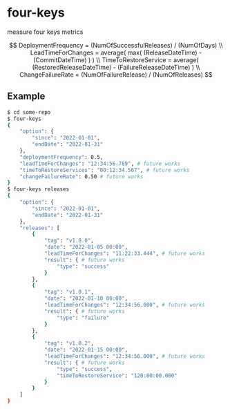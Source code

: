# four-keys

measure four keys metrics

$$
DeploymentFrequency = (NumOfSuccessfulReleases) / (NumOfDays)
\\
LeadTimeForChanges = average( max( (ReleaseDateTime) - (CommitDateTime) ) )
\\
TimeToRestoreService = average( (RestoredReleaseDateTime) - (FailureReleaseDateTime) )
\\
ChangeFailureRate = (NumOfFailureRelease) / (NumOfReleases)
$$

## Example

```sh
$ cd some-repo
$ four-keys
{
    "option": {
        "since": "2022-01-01",
        "endDate": "2022-01-31"
    },
    "deploymentFrequency": 0.5,
    "leadTimeForChanges": "12:34:56.789", # future works
    "timeToRestoreServices": "00:12:34.567", # future works
    "changeFailureRate": 0.50 # future works
}
$ four-keys releases
{
    "option": {
        "since": "2022-01-01",
        "endDate": "2022-01-31"
    },
    "releases": [
        {
            "tag": "v1.0.0",
            "date": "2022-01-05 00:00",
            "leadTimeForChanges": "11:22:33.444", # future works
            "result": { # future works
                "type": "success"
            }
        },
        {
            "tag": "v1.0.1",
            "date": "2022-01-10 00:00",
            "leadTimeForChanges": "12:34:56.000", # future works
            "result": { # future works
                "type": "failure"
            }
        },
        {
            "tag": "v1.0.2",
            "date": "2022-01-15 00:00",
            "leadTimeForChanges": "12:34:56.000", # future works
            "result": { # future works
                "type": "success",
                "timeToRestoreService": "120:00:00.000"
            }
        }
    ]
}
```
